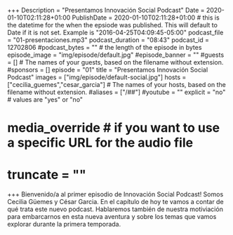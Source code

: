+++
Description = "Presentamos Innovación Social Podcast"
Date = 2020-01-10T02:11:28+01:00
PublishDate = 2020-01-10T02:11:28+01:00 # this is the datetime for the when the epsiode was published. This will default to Date if it is not set. Example is "2016-04-25T04:09:45-05:00"
podcast_file = "01-presentaciones.mp3"
podcast_duration = "08:43"
podcast_id = 12702806
#podcast_bytes = "" # the length of the episode in bytes
episode_image = "img/episode/default.jpg"
#episode_banner = ""
#guests = [] # The names of your guests, based on the filename without extension.
#sponsors = []
episode = "01"
title = "Presentamos Innovación Social Podcast"
images = ["img/episode/default-social.jpg"]
hosts = ["cecilia_guemes","cesar_garcia"] # The names of your hosts, based on the filename without extension.
#aliases = ["/##"]
#youtube = ""
explicit = "no" # values are "yes" or "no"
# media_override # if you want to use a specific URL for the audio file
# truncate = ""
+++
Bienvenido/a al primer episodio de Innovación Social Podcast! Somos Cecilia Güemes y César Garcia. En el capítulo de hoy te vamos a contar de qué trata este nuevo podcast. Hablaremos también de nuestra motiviación para embarcarnos en esta nueva aventura y sobre los temas que vamos explorar durante la primera temporada.
